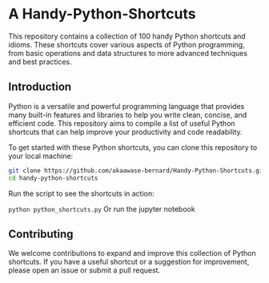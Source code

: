 # A Handy-Python-Shortcuts

This repository contains a collection of 100 handy Python shortcuts and idioms. These shortcuts cover various aspects of Python programming, from basic operations and data structures to more advanced techniques and best practices.

## Introduction

Python is a versatile and powerful programming language that provides many built-in features and libraries to help you write clean, concise, and efficient code. This repository aims to compile a list of useful Python shortcuts that can help improve your productivity and code readability.

To get started with these Python shortcuts, you can clone this repository to your local machine:

```bash
git clone https://github.com/akaawase-bernard/Handy-Python-Shortcuts.git
cd handy-python-shortcuts
```

Run the script to see the shortcuts in action:

```python python_shortcuts.py```
Or run the jupyter notebook

## Contributing
We welcome contributions to expand and improve this collection of Python shortcuts. If you have a useful shortcut or a suggestion for improvement, please open an issue or submit a pull request.
